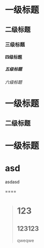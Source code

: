 # 一级标题 #
## 二级标题 ##
### 三级标题 ###
#### 四级标题 ####
##### 五级标题 #####
###### 六级标题 ######

一级标题
===

二级标题
---

# 一级标题
asd
====
asdasd

====


> # 123
> 123123
> ----
> qweqwe
